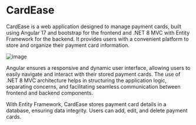 # CardEase

CardEase is a web application designed to manage payment cards, built using Angular 17 and bootstrap for the frontend and .NET 8 MVC with Entity Framework for the backend. It provides users with a convenient platform to store and organize their payment card information.

![image](https://github.com/hannakoltuniak/CardEase/assets/113022023/64cde1c4-a00c-4ce9-8a8e-a1a17c11205d)

Angular ensures a responsive and dynamic user interface, allowing users to easily navigate and interact with their stored payment cards. The use of .NET 8 MVC architecture helps in structuring the application logic, separating concerns, and facilitating seamless communication between frontend and backend components.

With Entity Framework, CardEase stores payment card details in a database, ensuring data integrity. Users can  add, edit, and delete payment cards.
